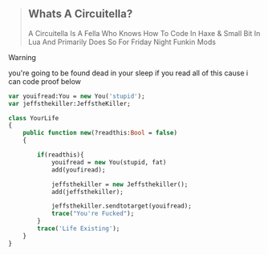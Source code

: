 

> ## Whats A Circuitella?
> A Circuitella Is A Fella Who Knows How To Code In Haxe & Small Bit In Lua And 
> Primarily Does So For Friday Night Funkin Mods

> [!WARNING]
> you're going to be found dead in your sleep if you read all of this cause i can code
> proof below

```haxe
var youifread:You = new You('stupid');
var jeffsthekiller:JeffstheKiller;

class YourLife
{
    public function new(?readthis:Bool = false)
    {

        if(readthis){
            youifread = new You(stupid, fat)
            add(youfiread);

            jeffsthekiller = new Jeffsthekiller();
            add(jeffsthekiller);

            jeffsthekiller.sendtotarget(youifread);
            trace("You're Fucked");
        }
        trace('Life Existing');
    }
}
```



